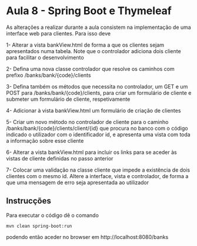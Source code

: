 # Aula 8 - Spring Boot e Thymeleaf

As alterações a realizar durante a aula consistem na implementação de uma interface web para clientes. Para isso deve 

1- Alterar a vista bankView.html de forma a que os clientes sejam apresentados numa tabela. Note que o controlador adiciona dois cliente para facilitar o desenvolvimento

2- Defina uma nova classe controlador que resolve os caminhos com prefixo /banks/bank/{code}/clients

3- Defina também os métodos que necessita no controlador, um GET e um POST para /banks/bank/{code}/clients, para criar um formulário de cliente e submeter um formulário de cliente, respetivamente

4- Adicionar à vista bankView.html um formulário de criação de clientes

5- Criar um novo método no controlador de cliente para o caminho /banks/bank/{code}/clients/client/{id} que procura no banco com o código indicado o utilizador com o identificador id, e apresenta uma vista com toda a informação sobre esse cliente

6- Alterar a vista bankView.html para incluir os links para se aceder às vistas de cliente definidas no passo anterior

7- Colocar uma validação na classe cliente que impede a existência de dois clientes com o mesmo id. Altere a interface, vista e controlador, de forma a que uma mensagem de erro seja apresentada ao utilizador

## Instrucções

Para executar o código dê o comando

```
mvn clean spring-boot:run
```

podendo então aceder no browser em http://localhost:8080/banks
